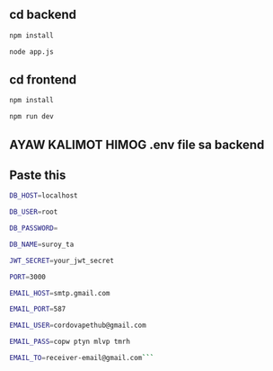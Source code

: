 ## cd backend

```sh
npm install
```
```sh
node app.js
```
## cd frontend

```sh
npm install
```
```sh
npm run dev
```

## AYAW KALIMOT HIMOG .env file sa backend

## Paste this
```sh
DB_HOST=localhost
```
```sh
DB_USER=root
```
```sh
DB_PASSWORD=
```
```sh
DB_NAME=suroy_ta
```
```sh
JWT_SECRET=your_jwt_secret
```
```sh
PORT=3000
```
```sh
EMAIL_HOST=smtp.gmail.com
```
```sh
EMAIL_PORT=587
```
```sh
EMAIL_USER=cordovapethub@gmail.com

```
```sh
EMAIL_PASS=copw ptyn mlvp tmrh
```
```sh
EMAIL_TO=receiver-email@gmail.com```
```
